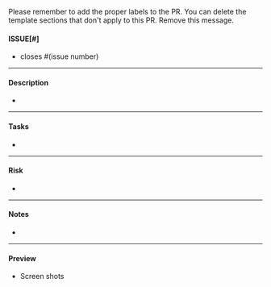 Please remember to add the proper labels to the PR. You can delete
the template sections that don't apply to this PR. Remove this message.

#### ISSUE[#]
* closes #(issue number)

---

#### Description
*

---

#### Tasks
*

---

#### Risk
*

---

#### Notes
*

---

#### Preview
* Screen shots
